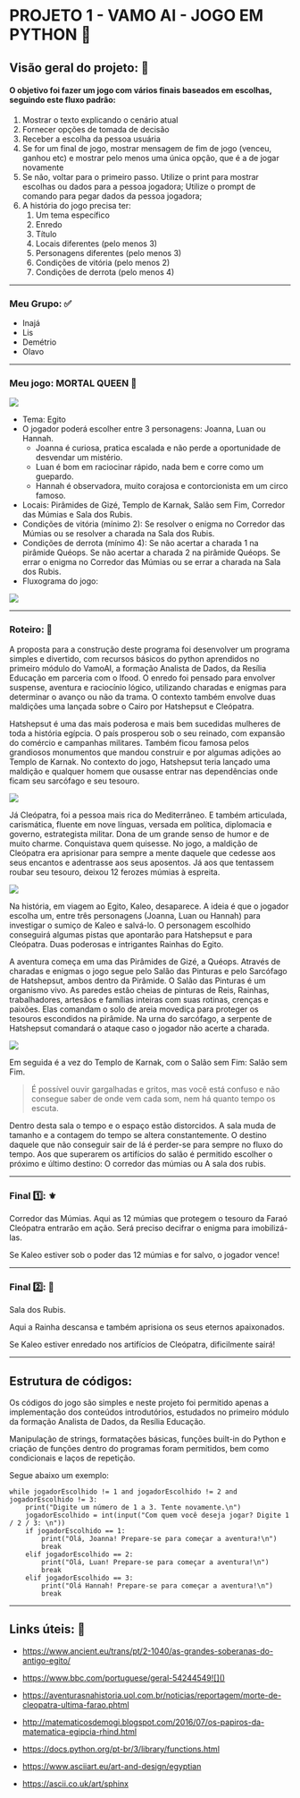 # PROJETO 1 - VAMO AI - JOGO EM PYTHON :snake:


## Visão geral do projeto: :crystal_ball: 



#### O objetivo foi fazer um jogo com vários finais baseados em escolhas, seguindo este fluxo padrão:

1. Mostrar o texto explicando o cenário atual 
2. Fornecer opções de tomada de decisão 
3. Receber a escolha da pessoa usuária 
4. Se for um final de jogo, mostrar mensagem de fim de jogo (venceu, ganhou etc) e mostrar pelo menos uma única opção, que é a de jogar novamente 
5. Se não, voltar para o primeiro passo. Utilize o print para mostrar escolhas ou dados para a pessoa jogadora;
   Utilize o prompt de comando para pegar dados da pessoa jogadora;
6. A história do jogo precisa ter:
   1. Um tema específico
   2. Enredo
   3. Título
   4. Locais diferentes (pelo menos 3)
   5. Personagens diferentes (pelo menos 3)
   6. Condições de vitória (pelo menos 2)
   7. Condições de derrota (pelo menos 4)


---



### Meu Grupo: :white_check_mark:

- Inajá
- Lis
- Demétrio
- Olavo

---



### Meu jogo: MORTAL QUEEN :crown:  

![](https://www.imagensanimadas.com/data/media/37/egito-imagem-animada-0040.gif)



- Tema: Egito
- O jogador poderá escolher entre 3 personagens: Joanna, Luan ou Hannah.
  - Joanna é curiosa, pratica escalada e não perde a oportunidade de desvendar um mistério.
  - Luan é bom em raciocinar rápido, nada bem e corre como um guepardo.
  - Hannah é observadora, muito corajosa e contorcionista em um circo famoso.
- Locais: Pirâmides de Gizé, Templo de Karnak, Salão sem Fim, Corredor das Múmias e Sala dos Rubis.
- Condições de vitória (mínimo 2): Se resolver o enigma no Corredor das Múmias ou se resolver a charada na Sala dos Rubis.
- Condições de derrota (mínimo 4):  Se não acertar a charada 1 na pirâmide Quéops. Se não acertar a charada 2 na pirâmide Quéops. Se errar o enigma no Corredor das Múmias ou se errar a charada na Sala dos Rubis. 
- Fluxograma do jogo:

![](https://github.com/michelle-lira/jogoResilia/blob/main/imagensMortalQueen/organogMortalQueen.png)



---



### Roteiro: :page_with_curl:  

A proposta para a construção deste programa foi desenvolver um programa simples e divertido, com recursos básicos do python aprendidos no primeiro módulo do VamoAI, a formação Analista de Dados, da Resília Educação em parceria com o Ifood. O enredo foi pensado para envolver suspense, aventura e raciocínio lógico, utilizando charadas e enigmas para determinar o avanço ou não da trama. O contexto também envolve duas maldições uma lançada sobre o Cairo por Hatshepsut e Cleópatra. 

Hatshepsut é uma das mais poderosa e mais bem sucedidas mulheres de toda a história egípcia. O país prosperou sob o seu reinado, com expansão do comércio e campanhas militares. Também ficou famosa pelos grandiosos monumentos que mandou construir e por algumas adições ao Templo de Karnak. No contexto do jogo, Hatshepsut teria lançado uma maldição e qualquer homem que ousasse entrar nas dependências onde ficam seu sarcófago e seu tesouro.



![](https://cdna.artstation.com/p/assets/images/images/031/445/436/large/brian-cramer-egyptian-tomb3-rgb.jpg?1603658559)



Já Cleópatra, foi a pessoa mais rica do Mediterrâneo. E também articulada, carismática, fluente em nove línguas, versada em  política, diplomacia e governo, estrategista militar. Dona de um grande  senso de humor e de muito charme. Conquistava quem quisesse. No jogo, a maldição de Cleópatra era aprisionar para sempre a mente daquele que cedesse aos seus encantos e adentrasse aos seus aposentos. Já aos que tentassem roubar seu tesouro, deixou 12 ferozes múmias à espreita.



![](https://1.bp.blogspot.com/-UnGuJwuXQ_Y/XQPt1ql8YkI/AAAAAAAA_Qs/8r0EjPU4mMM0nwF6nGXfTOyNWl5y-J4LQCLcBGAs/s1600/Cleopatra.jpg)



Na história, em viagem ao Egito, Kaleo, desaparece. A ideia é que o jogador escolha um, entre três personagens (Joanna, Luan ou Hannah) para investigar o sumiço de Kaleo e salvá-lo. O personagem escolhido conseguirá algumas pistas que apontarão para Hatshepsut e para Cleópatra. Duas poderosas e intrigantes Rainhas do Egito.

A aventura começa em uma das Pirâmides de Gizé, a Quéops. Através de charadas e enigmas o jogo segue pelo Salão das Pinturas e pelo Sarcófago de Hatshepsut, ambos dentro da Pirâmide.
O Salão das Pinturas é um organismo vivo. As paredes estão cheias de pinturas de Reis, Rainhas, trabalhadores, artesãos e famílias inteiras com suas rotinas, crenças e paixões. Elas comandam o solo de areia movediça para proteger os tesouros escondidos na pirâmide.
Na urna do sarcófago, a serpente de Hatshepsut comandará o ataque caso o jogador não acerte a charada. 



![](https://images.memphistours.com/large/3f46543f340fca6d19d744adde6569cc.jpg)



Em seguida é a vez do Templo de Karnak, com o Salão sem Fim: Salão sem Fim.

> É possível ouvir gargalhadas e gritos, mas você está confuso e não consegue saber de onde vem cada som, 
> nem há quanto tempo os escuta. 

Dentro desta sala o tempo e o espaço estão distorcidos. A sala muda de tamanho e a contagem do tempo se altera constantemente. O destino daquele que não conseguir sair de lá é perder-se para sempre no fluxo do tempo.
Aos que superarem os artifícios do salão é permitido escolher o próximo e último destino:
O corredor das múmias ou A sala dos rubis.

---



### Final 1️⃣: ⚜️

Corredor das Múmias.
Aqui as 12 múmias que protegem o tesouro da Faraó Cleópatra entrarão em ação.
Será preciso decifrar o enigma para imobilizá-las.

Se Kaleo estiver sob o poder das 12 múmias e for salvo, o jogador vence!

---



### Final 2️⃣: :gem:

Sala dos Rubis.

Aqui a Rainha descansa e também aprisiona os seus eternos apaixonados.

Se Kaleo estiver enredado nos artifícios de Cleópatra, dificilmente sairá!

---



## Estrutura de códigos:

Os códigos do jogo são simples e neste projeto foi permitido apenas a implementação dos conteúdos introdutórios, estudados no primeiro módulo da formação Analista de Dados, da Resília Educação.

Manipulação de strings, formatações básicas, funções built-in do Python e criação de funções dentro do programas foram permitidos, bem como condicionais e laços de repetição.

Segue abaixo um exemplo:

```
while jogadorEscolhido != 1 and jogadorEscolhido != 2 and jogadorEscolhido != 3:
    print("Digite um número de 1 a 3. Tente novamente.\n")
    jogadorEscolhido = int(input("Com quem você deseja jogar? Digite 1 / 2 / 3: \n"))
    if jogadorEscolhido == 1:
        print("Olá, Joanna! Prepare-se para começar a aventura!\n")
        break
    elif jogadorEscolhido == 2:
        print("Olá, Luan! Prepare-se para começar a aventura!\n")
        break
    elif jogadorEscolhido == 3:
        print("Olá Hannah! Prepare-se para começar a aventura!\n")
        break
```



---



## Links úteis: :link:



* https://www.ancient.eu/trans/pt/2-1040/as-grandes-soberanas-do-antigo-egito/
* https://www.bbc.com/portuguese/geral-54244549![]()
* https://aventurasnahistoria.uol.com.br/noticias/reportagem/morte-de-cleopatra-ultima-farao.phtml

* http://matematicosdemogi.blogspot.com/2016/07/os-papiros-da-matematica-egipcia-rhind.html
* https://docs.python.org/pt-br/3/library/functions.html
* https://www.asciiart.eu/art-and-design/egyptian
* https://ascii.co.uk/art/sphinx







